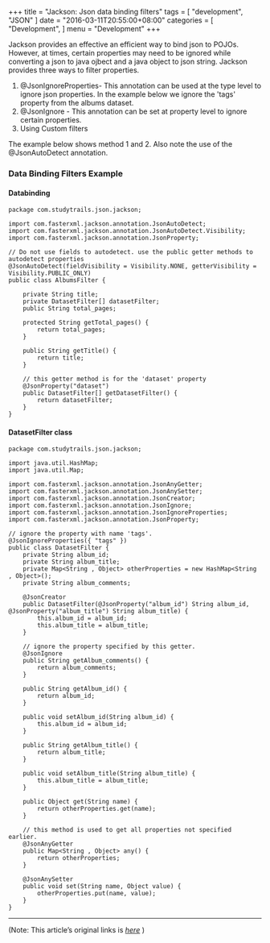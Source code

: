 
+++
title = "Jackson: Json data binding filters"
tags = [
    "development",
    "JSON"
]
date = "2016-03-11T20:55:00+08:00"
categories = [
    "Development",
]
menu = "Development"
+++

Jackson provides an effective an efficient way to bind json to POJOs. However, at times, certain properties may need to be ignored while converting a json to java ojbect and a java object to json string. Jackson provides three ways to filter properties.

1. @JsonIgnoreProperties- This annotation can be used at the type level to ignore json properties. In the example below we ignore the 'tags' property from the albums dataset.
2. @JsonIgnore - This annotation can be set at property level to ignore certain properties.
3. Using Custom filters

The example below shows method 1 and 2. Also note the use of the @JsonAutoDetect annotation.

### Data Binding Filters Example
#### Databinding
```
package com.studytrails.json.jackson;

import com.fasterxml.jackson.annotation.JsonAutoDetect;
import com.fasterxml.jackson.annotation.JsonAutoDetect.Visibility;
import com.fasterxml.jackson.annotation.JsonProperty;

// Do not use fields to autodetect. use the public getter methods to autodetect properties
@JsonAutoDetect(fieldVisibility = Visibility.NONE, getterVisibility = Visibility.PUBLIC_ONLY)
public class AlbumsFilter {

    private String title;
    private DatasetFilter[] datasetFilter;
    public String total_pages;

    protected String getTotal_pages() {
        return total_pages;
    }

    public String getTitle() {
        return title;
    }

    // this getter method is for the 'dataset' property
    @JsonProperty("dataset")
    public DatasetFilter[] getDatasetFilter() {
        return datasetFilter;
    }
}
```
<!--more-->
#### DatasetFilter class
```
package com.studytrails.json.jackson;

import java.util.HashMap;
import java.util.Map;

import com.fasterxml.jackson.annotation.JsonAnyGetter;
import com.fasterxml.jackson.annotation.JsonAnySetter;
import com.fasterxml.jackson.annotation.JsonCreator;
import com.fasterxml.jackson.annotation.JsonIgnore;
import com.fasterxml.jackson.annotation.JsonIgnoreProperties;
import com.fasterxml.jackson.annotation.JsonProperty;

// ignore the property with name 'tags'.
@JsonIgnoreProperties({ "tags" })
public class DatasetFilter {
    private String album_id;
    private String album_title;
    private Map<String , Object> otherProperties = new HashMap<String , Object>();
    private String album_comments;

    @JsonCreator
    public DatasetFilter(@JsonProperty("album_id") String album_id, @JsonProperty("album_title") String album_title) {
        this.album_id = album_id;
        this.album_title = album_title;
    }

    // ignore the property specified by this getter.
    @JsonIgnore
    public String getAlbum_comments() {
        return album_comments;
    }

    public String getAlbum_id() {
        return album_id;
    }

    public void setAlbum_id(String album_id) {
        this.album_id = album_id;
    }

    public String getAlbum_title() {
        return album_title;
    }

    public void setAlbum_title(String album_title) {
        this.album_title = album_title;
    }

    public Object get(String name) {
        return otherProperties.get(name);
    }

    // this method is used to get all properties not specified earlier.
    @JsonAnyGetter
    public Map<String , Object> any() {
        return otherProperties;
    }

    @JsonAnySetter
    public void set(String name, Object value) {
        otherProperties.put(name, value);
    }
}
```

------------------

(Note: This article’s original links is [*here*](http://www.studytrails.com/java/json/java-jackson-data-binding-filters.jsp "Json data binding filters") )
